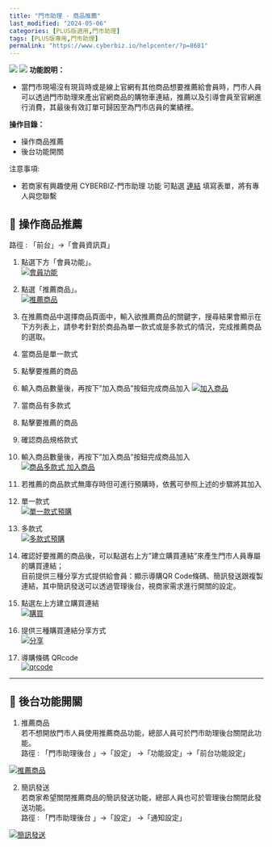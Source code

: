 ```yaml
---
title: "門市助理 - 商品推薦"
last_modified: "2024-05-06"
categories: [PLUS版適用,門市助理]
tags: [PLUS版專用,門市助理]
permalink: "https://www.cyberbiz.io/helpcenter/?p=8681"
---
```


![](https://www.cyberbiz.io/support/wp-content/uploads/門市助理.png)
![](https://www.cyberbiz.io/helpcenter/wp-content/uploads/PLUS版3.png)
**功能說明：**  

* 當門市現場沒有現貨時或是線上官網有其他商品想要推薦給會員時，門市人員可以透過門市助理來產出官網商品的購物車連結，推薦以及引導會員至官網進行消費，其最後有效訂單可歸因至為門市店員的業績裡。

**操作目錄：**

* 操作商品推薦
* 後台功能開關

注意事項:  

* 若商家有興趣使用 CYBERBIZ-門市助理 功能 可點選 [連結](https://docs.google.com/forms/d/e/1FAIpQLScAzqU3OckpsS-XBy3yvioKksDBazronFTuEl_RBonxCATHaQ/viewform) 填寫表單，將有專人與您聯繫

## 📌 操作商品推薦


路徑 :  「前台」→「會員資訊頁」  


1. 點選下方「會員功能」。  
[![會員功能](https://www.cyberbiz.io/support/wp-content/uploads/門市助理-商品推薦01.png)](https://www.cyberbiz.io/support/wp-content/uploads/門市助理-商品推薦01.png)



2. 點選「推薦商品」。  
[![推薦商品](https://www.cyberbiz.io/support/wp-content/uploads/門市助理-商品推薦02.png)](https://www.cyberbiz.io/support/wp-content/uploads/門市助理-商品推薦02.png)



3. 在推薦商品中選擇商品頁面中，輸入欲推薦商品的關鍵字，搜尋結果會顯示在下方列表上，請參考針對於商品為單一款式或是多款式的情況，完成推薦商品的選取。  


1. 當商品是單一款式 
1. 點擊要推薦的商品
2. 輸入商品數量後，再按下”加入商品”按鈕完成商品加入
[![加入商品](https://www.cyberbiz.io/support/wp-content/uploads/門市助理-商品推薦03.png)](https://www.cyberbiz.io/support/wp-content/uploads/門市助理-商品推薦03.png)

2. 當商品有多款式 
1. 點擊要推薦的商品
2. 確認商品規格款式
3. 輸入商品數量後，再按下”加入商品”按鈕完成商品加入
[![商品多款式 加入商品](https://www.cyberbiz.io/support/wp-content/uploads/門市助理-商品推薦04.png)](https://www.cyberbiz.io/support/wp-content/uploads/門市助理-商品推薦04.png)



4. 若推薦的商品款式無庫存時但可進行預購時，依舊可參照上述的步驟將其加入 
1. 單一款式  
[![單一款式預購](https://www.cyberbiz.io/support/wp-content/uploads/門市助理-商品推薦05.png)](https://www.cyberbiz.io/support/wp-content/uploads/門市助理-商品推薦05.png)



2. 多款式  
[![多款式預購](https://www.cyberbiz.io/support/wp-content/uploads/門市助理-商品推薦06.png)](https://www.cyberbiz.io/support/wp-content/uploads/門市助理-商品推薦06.png)





5. 確認好要推薦的商品後，可以點選右上方”建立購買連結”來產生門市人員專屬的購買連結；  
目前提供三種分享方式提供給會員：顯示導購QR Code條碼、簡訊發送跟複製連結，其中簡訊發送可以透過管理後台，視商家需求進行開關的設定。  


1. 點選左上方建立購買連結  
[![購買](https://www.cyberbiz.io/support/wp-content/uploads/門市助理-商品推薦07.png)](https://www.cyberbiz.io/support/wp-content/uploads/門市助理-商品推薦07.png)



2. 提供三種購買連結分享方式  
[![分享](https://www.cyberbiz.io/support/wp-content/uploads/門市助理-商品推薦08.png)](https://www.cyberbiz.io/support/wp-content/uploads/門市助理-商品推薦08.png)



3. 導購條碼 QRcode  
[![qrcode](https://www.cyberbiz.io/support/wp-content/uploads/門市助理-商品推薦09.png)](https://www.cyberbiz.io/support/wp-content/uploads/門市助理-商品推薦09.png)





* * *

## 📌 後台功能開關



1. 推薦商品  
若不想開放門市人員使用推薦商品功能，總部人員可於門市助理後台關閉此功能。  
路徑 : 「門市助理後台 」→「設定」 →「功能設定」→「前台功能設定」  

[![推薦商品](https://www.cyberbiz.io/support/wp-content/uploads/門市助理-商品推薦10.png)](https://www.cyberbiz.io/support/wp-content/uploads/門市助理-商品推薦10.png)



2. 簡訊發送  
若商家希望關閉推薦商品的簡訊發送功能，總部人員也可於管理後台關閉此發送功能。  
路徑 : 「門市助理後台 」→「設定」 →「通知設定」  

[![簡訊發送](https://www.cyberbiz.io/support/wp-content/uploads/門市助理-商品推薦11.png)](https://www.cyberbiz.io/support/wp-content/uploads/門市助理-商品推薦11.png)



